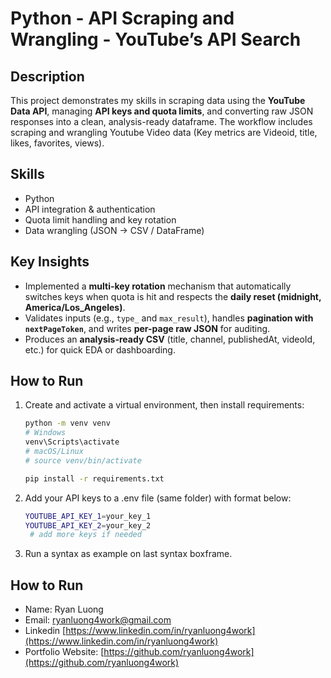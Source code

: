 # Python - API Scraping and Wrangling - YouTube’s API Search

## Description
This project demonstrates my skills in scraping data using the **YouTube Data API**, managing **API keys and quota limits**, and converting raw JSON responses into a clean, analysis-ready dataframe. The workflow includes scraping and wrangling Youtube Video data (Key metrics are Videoid, title, likes, favorites, views).

## Skills
- Python
- API integration & authentication
- Quota limit handling and key rotation
- Data wrangling (JSON → CSV / DataFrame)

## Key Insights
- Implemented a **multi-key rotation** mechanism that automatically switches keys when quota is hit and respects the **daily reset (midnight, America/Los_Angeles)**.
- Validates inputs (e.g., `type_` and `max_result`), handles **pagination with `nextPageToken`**, and writes **per-page raw JSON** for auditing.
- Produces an **analysis-ready CSV** (title, channel, publishedAt, videoId, etc.) for quick EDA or dashboarding.

## How to Run
1. Create and activate a virtual environment, then install requirements:
   ```bash
   python -m venv venv
   # Windows
   venv\Scripts\activate
   # macOS/Linux
   # source venv/bin/activate

   pip install -r requirements.txt

2. Add your API keys to a .env file (same folder) with format below:
   ```bash
   YOUTUBE_API_KEY_1=your_key_1
   YOUTUBE_API_KEY_2=your_key_2
    # add more keys if needed

3. Run a syntax as example on last syntax boxframe.

## How to Run
- Name: Ryan Luong
- Email: [ryanluong4work@gmail.com](mailto:ryanluong4work@gmail.com)
- Linkedin [https://www.linkedin.com/in/ryanluong4work](https://www.linkedin.com/in/ryanluong4work)
- Portfolio Website: [https://github.com/ryanluong4work](https://github.com/ryanluong4work)
